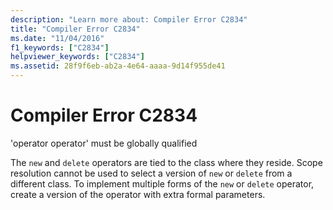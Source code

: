 ```yaml
---
description: "Learn more about: Compiler Error C2834"
title: "Compiler Error C2834"
ms.date: "11/04/2016"
f1_keywords: ["C2834"]
helpviewer_keywords: ["C2834"]
ms.assetid: 28f9f6eb-ab2a-4e64-aaaa-9d14f955de41
---
```

# Compiler Error C2834

'operator operator' must be globally qualified

The `new` and `delete` operators are tied to the class where they reside. Scope resolution cannot be used to select a version of `new` or `delete` from a different class. To implement multiple forms of the `new` or `delete` operator, create a version of the operator with extra formal parameters.
